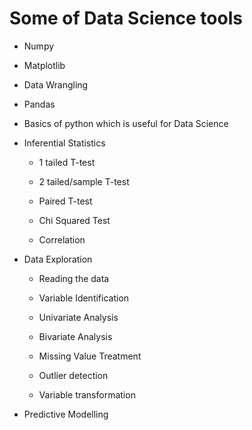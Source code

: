 # Some of Data Science tools

   *  Numpy

   *  Matplotlib

   *  Data Wrangling

   *  Pandas

   *  Basics of python which is useful for Data Science

  *   Inferential Statistics
  
        * 1 tailed T-test

        * 2 tailed/sample T-test

        * Paired T-test

        * Chi Squared Test

        * Correlation


* Data Exploration

    * Reading the data

    * Variable Identification

    * Univariate Analysis

    * Bivariate Analysis

    * Missing Value  Treatment

    * Outlier detection

    * Variable transformation

* Predictive Modelling
